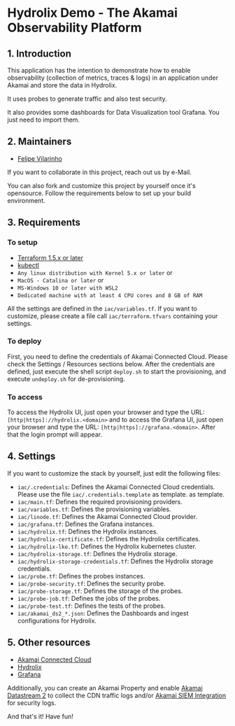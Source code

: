 # Hydrolix Demo - The Akamai Observability Platform

## 1. Introduction
This application has the intention to demonstrate how to enable observability (collection of metrics, traces & logs) in 
an application under Akamai and store the data in Hydrolix.

It uses probes to generate traffic and also test security.

It also provides some dashboards for Data Visualization tool Grafana. You just need to import 
them.

## 2. Maintainers
- [Felipe Vilarinho](https://www.linkedin.com/in/fvilarinho)

If you want to collaborate in this project, reach out us by e-Mail.

You can also fork and customize this project by yourself once it's opensource. Follow the requirements below to set up 
your build environment.

## 3. Requirements

### To setup
- [Terraform 1.5.x or later](https://www.terraform.io/)
- [kubectl](https://kubernetes.io/docs/reference/kubectl/kubect)
- `Any linux distribution with Kernel 5.x or later` or
- `MacOS - Catalina or later` or
- `MS-Windows 10 or later with WSL2`
- `Dedicated machine with at least 4 CPU cores and 8 GB of RAM`

All the settings are defined in the `iac/variables.tf`. If you want to customize, please create a file call 
`iac/terraform.tfvars` containing your settings.

### To deploy
First, you need to define the credentials of Akamai Connected Cloud. Please check the Settings / Resources sections 
below.
After the credentials are defined, just execute the shell script `deploy.sh` to start the provisioning, and execute 
`undeploy.sh` for de-provisioning.

### To access
To access the Hydrolix UI, just open your browser and type the URL: `[http|https]://hydrolix.<domain>` and to access the
Grafana UI, just open your browser and type the URL: `[http|https]://grafana.<domain>`. After that the login prompt will
appear.

## 4. Settings
If you want to customize the stack by yourself, just edit the following files:
- `iac/.credentials`: Defines the Akamai Connected Cloud credentials. Please use the file `iac/.credentials.template` as
template.
as template.
- `iac/main.tf`: Defines the required provisioning providers.
- `iac/variables.tf`: Defines the provisioning variables.
- `iac/linode.tf`: Defines the Akamai Connected Cloud provider.
- `iac/grafana.tf`: Defines the Grafana instances.
- `iac/hydrolix.tf`: Defines the Hydrolix instances.
- `iac/hydrolix-certificate.tf`: Defines the Hydrolix certificates.
- `iac/hydrolix-lke.tf`: Defines the Hydrolix kubernetes cluster.
- `iac/hydrolix-storage.tf`: Defines the Hydrolix storage.
- `iac/hydrolix-storage-credentials.tf`: Defines the Hydrolix storage credentials.
- `iac/probe.tf`: Defines the probes instances.
- `iac/probe-security.tf`: Defines the security probe.
- `iac/probe-storage.tf`: Defines the storage of the probes.
- `iac/probe-job.tf`: Defines the jobs of the probes.
- `iac/probe-test.tf`: Defines the tests of the probes.
- `iac/akamai_ds2_*.json`: Defines the Dashboards and ingest configurations for Hydrolix.

## 5. Other resources
- [Akamai Connected Cloud](https://www.linode.com/)
- [Hydrolix](https://www.hydrolix.io/)
- [Grafana](https://www.grafana.com/)

Additionally, you can create an Akamai Property and enable [Akamai Datastream 2](https://techdocs.akamai.com/datastream2/docs/welcome-datastream2)
to collect the CDN traffic logs and/or [Akamai SIEM Integration](https://techdocs.akamai.com/siem-integration/docs/welcome-siem-integration)
for security logs.

And that's it! Have fun!
